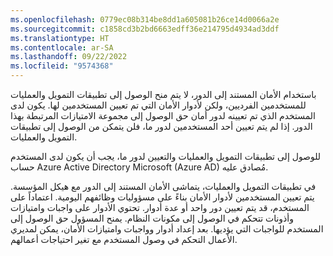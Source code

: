 ```yaml
---
ms.openlocfilehash: 0779ec08b314be8dd1a605081b26ce14d0066a2e
ms.sourcegitcommit: c1858cd3b2bd6663edff36e214795d4934ad3ddf
ms.translationtype: HT
ms.contentlocale: ar-SA
ms.lasthandoff: 09/22/2022
ms.locfileid: "9574368"
---
```

باستخدام الأمان المستند إلى الدور، لا يتم منح الوصول إلى تطبيقات التمويل والعمليات للمستخدمين الفرديين، ولكن لأدوار الأمان التي تم تعيين المستخدمين لها. يكون لدى المستخدم الذي تم تعيينه لدور أمان حق الوصول إلى مجموعة الامتيازات المرتبطة بهذا الدور. إذا لم يتم تعيين أحد المستخدمين لدور ما، فلن يتمكن من الوصول إلى تطبيقات التمويل والعمليات.

للوصول إلى تطبيقات التمويل والعمليات والتعيين لدور ما، يجب أن يكون لدى المستخدم حساب Azure Active Directory Microsoft (Azure AD) مُصادق عليه. 

في تطبيقات التمويل والعمليات، يتماشى الأمان المستند إلى الدور مع هيكل المؤسسة. يتم تعيين المستخدمين لأدوار الأمان بناءً على مسؤوليات وظائفهم اليومية. اعتماداً على المستخدم، قد يتم تعيين دور واحد أو عدة أدوار. تحتوي الأدوار على واجبات وامتيازات وأذونات تتحكم في الوصول إلى مكونات النظام.
يمنح المسؤول حق الوصول إلى المستخدم للواجبات التي يؤديها. بعد إعداد أدوار وواجبات وامتيازات الأمان، يمكن لمديري الأعمال التحكم في وصول المستخدم مع تغير احتياجات أعمالهم.
 